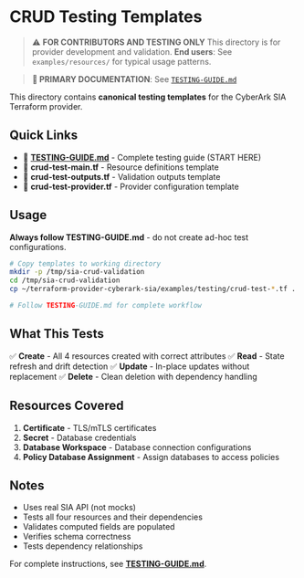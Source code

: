 # CRUD Testing Templates

> ⚠️ **FOR CONTRIBUTORS AND TESTING ONLY**
> This directory is for provider development and validation.
> **End users**: See `examples/resources/` for typical usage patterns.

> **📖 PRIMARY DOCUMENTATION**: See [`TESTING-GUIDE.md`](./TESTING-GUIDE.md)

This directory contains **canonical testing templates** for the CyberArk SIA Terraform provider.

## Quick Links

- 📖 **[TESTING-GUIDE.md](./TESTING-GUIDE.md)** - Complete testing guide (START HERE)
- 📄 **crud-test-main.tf** - Resource definitions template
- 📄 **crud-test-outputs.tf** - Validation outputs template
- 📄 **crud-test-provider.tf** - Provider configuration template

## Usage

**Always follow TESTING-GUIDE.md** - do not create ad-hoc test configurations.

```bash
# Copy templates to working directory
mkdir -p /tmp/sia-crud-validation
cd /tmp/sia-crud-validation
cp ~/terraform-provider-cyberark-sia/examples/testing/crud-test-*.tf .

# Follow TESTING-GUIDE.md for complete workflow
```

## What This Tests

✅ **Create** - All 4 resources created with correct attributes
✅ **Read** - State refresh and drift detection
✅ **Update** - In-place updates without replacement
✅ **Delete** - Clean deletion with dependency handling

## Resources Covered

1. **Certificate** - TLS/mTLS certificates
2. **Secret** - Database credentials
3. **Database Workspace** - Database connection configurations
4. **Policy Database Assignment** - Assign databases to access policies

## Notes

- Uses real SIA API (not mocks)
- Tests all four resources and their dependencies
- Validates computed fields are populated
- Verifies schema correctness
- Tests dependency relationships

For complete instructions, see **[TESTING-GUIDE.md](./TESTING-GUIDE.md)**.
